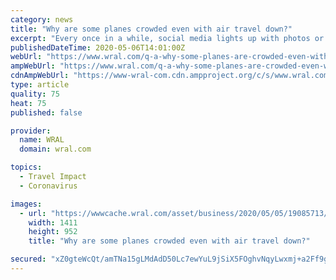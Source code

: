 ```yaml
---
category: news
title: "Why are some planes crowded even with air travel down?"
excerpt: "Every once in a while, social media lights up with photos or video from flights that are nearly full, with passengers clearly violating advice from public health officials about social distancing during the coronavirus pandemic."
publishedDateTime: 2020-05-06T14:01:00Z
webUrl: "https://www.wral.com/q-a-why-some-planes-are-crowded-even-with-air-travel-down/19085711/"
ampWebUrl: "https://www.wral.com/q-a-why-some-planes-are-crowded-even-with-air-travel-down/19085711/?version=amp"
cdnAmpWebUrl: "https://www-wral-com.cdn.ampproject.org/c/s/www.wral.com/q-a-why-some-planes-are-crowded-even-with-air-travel-down/19085711/?version=amp"
type: article
quality: 75
heat: 75
published: false

provider:
  name: WRAL
  domain: wral.com

topics:
  - Travel Impact
  - Coronavirus

images:
  - url: "https://wwwcache.wral.com/asset/business/2020/05/05/19085713/media_449a44dd8ca149049135e672633b52f0-DMID1-5mqfyg6am-1411x952.jpg"
    width: 1411
    height: 952
    title: "Why are some planes crowded even with air travel down?"

secured: "xZ0gteWcQt/amTNa15gLMdAdD50Lc7ewYuL9jSiX5FOghvNqyLwxmj+a2Ff9gK0yknk2dqL5zRAmAF2VjYChL0cN+OS2LNRcgx+L1RMjXY0P9PTa5v0hTC/j1vIgcp4v4FPVDecrPtDydxzlWaEW9/AAJCjp51/XNhcO/1QCSZkQblpF7kYvlOzk6yYqoXO3HvzIYd6mNQtIWjxvAq8jLXkHu8ATtHoqmF+23Dp7hPYAjaFXZLOtDCQG1KDRNvTfrRd5CaaYvbQv/5xmAodh35ZIthWQiKTm1rxXj/l1lClymzcm22Ogrlo+T1gVBAYl;WDGQoY1M9nIHUcZnwMosRQ=="
---
```


